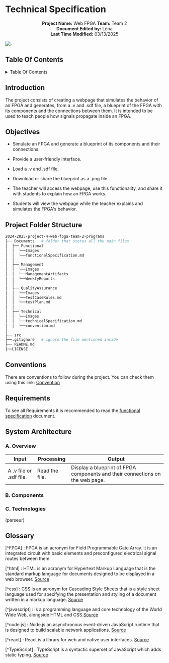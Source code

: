# Technical Specification

<div align="center">

**Project Name:** Web FPGA
**Team:** Team 2  
**Document Edited by:** Léna<br>
**Last Time Modified:** 03/13/2025

</div>


![-](https://raw.githubusercontent.com/andreasbm/readme/master/assets/lines/rainbow.png)

## Table Of Contents

<details close>
<summary>Table Of Contents</summary>
</details>

## Introduction
The project consists of creating a webpage that simulates the behavior of an FPGA and generates, from a .v and .sdf file, a blueprint of the FPGA with its components and the connections between them. It is intended to be used to teach people how signals propagate inside an FPGA.

## Objectives

- Simulate an FPGA and generate a blueprint of its components and their connections.

- Provide a user-friendly interface.

- Load a .v and .sdf file.

- Download or share the blueprint as a .png file.

- The teacher will access the webpage, use this functionality, and share it with students to explain how an FPGA works.

- Students will view the webpage while the teacher explains and simulates the FPGA's behavior.



## Project Folder Structure

```bash
2024-2025-project-4-web-fpga-team-2-programs
├── Documents   # folder that stores all the main files
│  ├── Functional
│  │  └──Images
│  │  └──functionalSpecification.md
│  │  
│  ├── Management
│  │  └──Images   
│  │  └──ManagementArtifacts
│  │  └──WeeklyReports
│  │                     
│  ├── QualityAssurance
│  │  └──Images    
│  │  └──TestCaseRules.md  
│  │  └──testPlan.md   
│  │              
│  ├── Technical                                
│  │  └──Images
│  │  └──technicalSpecification.md
│  │  └──convention.md
│
├── src                                          
├──.gitignore   # ignore the file mentioned inside                      
├── README.md
├──LICENSE
```
## Conventions

There are conventions to follow during the project.
You can check them using this link:
[Convention](https://github.com/algosup/2024-2025-project-4-web-fpga-team-2/blob/main/Documents/Technical/convention.md)

## Requirements

To see all Requirements it is recommended to read the [functional specification](https://github.com/algosup/2024-2025-project-4-web-fpga-team-2/blob/main/Documents/Functional/functionalSpecification.md) document.

## System Architecture
### A. Overview

| Input | Processing | Output |
| ----- | ---------- | ------ |
|A .v file or .sdf file.|Read the file.|Display a blueprint of FPGA components and their connections on the web page.|



### B. Components

### C. Technologies

(parseur)

## Glossary

[^FPGA] : FPGA is an acronym for Field Programmable Gate Array. it is an integrated circuit with basic elements and preconfigured electrical signal routes between them.

[^html] : HTML is an acronym for Hypertext Markup Language that is the standard markup language for documents designed to be displayed in a web browser. [Source](https://en.wikipedia.org/wiki/HTML)

[^css] : CSS is an acronym for Cascading Style Sheets that is a style sheet language used for specifying the presentation and styling of a document written in a markup language. [Source](https://en.wikipedia.org/wiki/CSS)

[^javascript] : is a programming language and core technology of the World Wide Web, alongside HTML and CSS.[Source](https://en.wikipedia.org/wiki/JavaScript)

[^node.js] : Node.js an asynchronous event-driven JavaScript runtime that is designed to build scalable network applications. [Source](https://nodejs.org/en/about)

[^react] : React is a library for web and native user interfaces. [Source](https://react.dev/)

[^TypeScript] : TypeScript is a syntactic superset of JavaScript which adds static typing. [Source](https://www.typescriptlang.org/)

